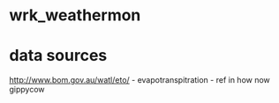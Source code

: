 wrk_weathermon
==============


# data sources
http://www.bom.gov.au/watl/eto/ - evapotranspitration - ref in how now gippycow
